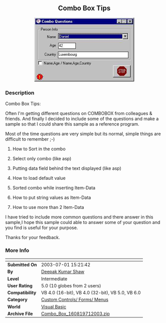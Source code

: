 ﻿<div align="center">

## Combo Box Tips

<img src="PIC200371926263987.jpg">
</div>

### Description

Combo Box Tips:

Often I'm getting different questions on COMBOBOX from colleagues & friends. And finally I decided to include some of the questions and make a sample so that I could share this sample as a reference program.

Most of the time questions are very simple but its normal, simple things are difficult to remember ;-)

1. How to Sort in the combo

2. Select only combo (like asp)

3. Putting data field behind the text displayed (like asp)

4. How to load default value

5. Sorted combo while inserting Item-Data

6. How to put string values as Item-Data

7. How to use more than 2 Item-Data

I have tried to include more common questions and there answer in this sample,I hope this sample could able to answer some of your question and you find is useful for your purpose.

Thanks for your feedback.
 
### More Info
 


<span>             |<span>
---                |---
**Submitted On**   |2003-07-01 15:21:42
**By**             |[Deepak Kumar Shaw](https://github.com/Planet-Source-Code/PSCIndex/blob/master/ByAuthor/deepak-kumar-shaw.md)
**Level**          |Intermediate
**User Rating**    |5.0 (10 globes from 2 users)
**Compatibility**  |VB 4\.0 \(16\-bit\), VB 4\.0 \(32\-bit\), VB 5\.0, VB 6\.0
**Category**       |[Custom Controls/ Forms/  Menus](https://github.com/Planet-Source-Code/PSCIndex/blob/master/ByCategory/custom-controls-forms-menus__1-4.md)
**World**          |[Visual Basic](https://github.com/Planet-Source-Code/PSCIndex/blob/master/ByWorld/visual-basic.md)
**Archive File**   |[Combo\_Box\_160819712003\.zip](https://github.com/Planet-Source-Code/deepak-kumar-shaw-combo-box-tips__1-46565/archive/master.zip)








